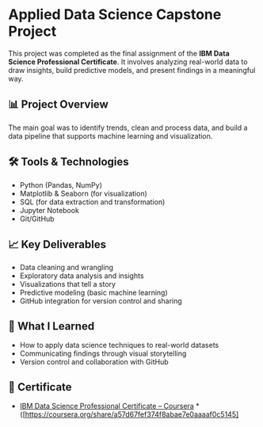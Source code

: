 # Applied Data Science Capstone Project

This project was completed as the final assignment of the **IBM Data Science Professional Certificate**. It involves analyzing real-world data to draw insights, build predictive models, and present findings in a meaningful way.

## 📊 Project Overview

The main goal was to identify trends, clean and process data, and build a data pipeline that supports machine learning and visualization.

## 🛠️ Tools & Technologies

- Python (Pandas, NumPy)
- Matplotlib & Seaborn (for visualization)
- SQL (for data extraction and transformation)
- Jupyter Notebook
- Git/GitHub

## 📈 Key Deliverables

- Data cleaning and wrangling
- Exploratory data analysis and insights
- Visualizations that tell a story
- Predictive modeling (basic machine learning)
- GitHub integration for version control and sharing

## 🚀 What I Learned

- How to apply data science techniques to real-world datasets  
- Communicating findings through visual storytelling  
- Version control and collaboration with GitHub

## 🔗 Certificate

- [IBM Data Science Professional Certificate – Coursera](#) *([https://coursera.org/share/a57d67fef374f8abae7e0aaaaf0c5145]
